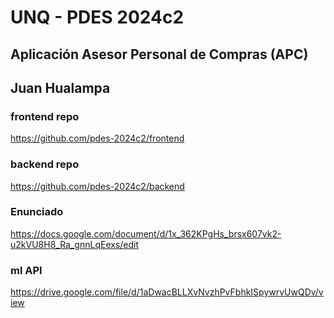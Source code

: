 # UNQ - PDES 2024c2
## Aplicación Asesor Personal de Compras (APC)

## Juan Hualampa

### frontend repo
https://github.com/pdes-2024c2/frontend
### backend repo
https://github.com/pdes-2024c2/backend

### Enunciado
https://docs.google.com/document/d/1x_362KPgHs_brsx607vk2-u2kVU8H8_Ra_gnnLqEexs/edit

### ml API
https://drive.google.com/file/d/1aDwacBLLXvNvzhPvFbhkISpywrvUwQDv/view
